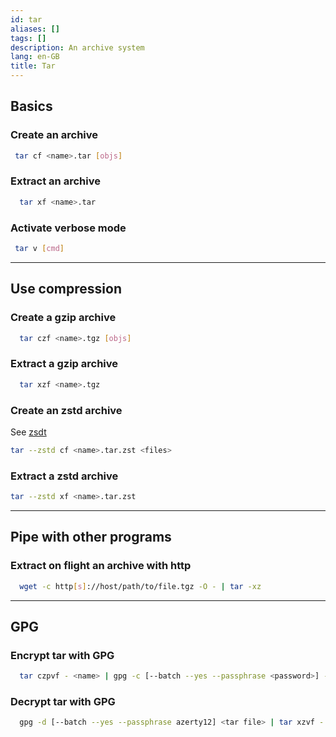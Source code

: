 ```yaml
---
id: tar
aliases: []
tags: []
description: An archive system
lang: en-GB
title: Tar
---
```


## Basics

### Create an archive

```sh
 tar cf <name>.tar [objs]
```

### Extract an archive

```sh
  tar xf <name>.tar
```

### Activate verbose mode

```sh
 tar v [cmd]
```

---

## Use compression

### Create a gzip archive

```sh
  tar czf <name>.tgz [objs]
```

### Extract a gzip archive

```sh
  tar xzf <name>.tgz
```

### Create an zstd archive

See [zsdt](zstd.md)

```sh
tar --zstd cf <name>.tar.zst <files>
```

### Extract a zstd archive

```sh
tar --zstd xf <name>.tar.zst
```


---

## Pipe with other programs

### Extract on flight an archive with http

```sh
  wget -c http[s]://host/path/to/file.tgz -O - | tar -xz
```

---

## GPG

### Encrypt tar with GPG

```sh
  tar czpvf - <name> | gpg -c [--batch --yes --passphrase <password>] --cipher-algo aes256 -o <name>.gz.gpg
```

### Decrypt tar with GPG

```sh
  gpg -d [--batch --yes --passphrase azerty12] <tar file> | tar xzvf -
```

